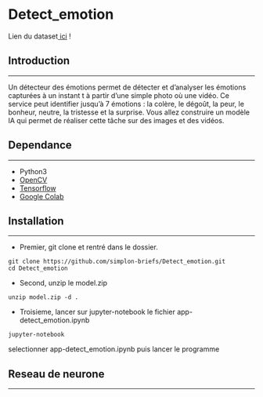 # Detect_emotion

Lien du dataset[ ici](https://drive.google.com/file/d/1VOnamgj5pOwQL7FM3Hww6p03O-9EfQVy/view?usp=sharing) !

## Introduction 
---
Un détecteur des émotions permet de détecter et d’analyser les émotions capturées à un instant t à partir d’une simple photo où une vidéo. Ce service peut identifier jusqu’à 7 émotions : la colère, le dégoût, la peur, le bonheur, neutre, la tristesse et la surprise. Vous allez construire un modèle IA qui permet de réaliser cette tâche sur des images et des vidéos.

## Dependance 
---
- Python3
- [OpenCV](https://opencv-python-tutroals.readthedocs.io/en/latest/py_tutorials/py_tutorials.html)
- [Tensorflow](https://www.tensorflow.org)
- [Google Colab](https://colab.research.google.com/notebooks/intro.ipynb#recent=true)

## Installation
---
- Premier, git clone et rentré dans le dossier.

```shell
git clone https://github.com/simplon-briefs/Detect_emotion.git
cd Detect_emotion
```

- Second, unzip le model.zip
```shell
unzip model.zip -d .
```
- Troisieme, lancer sur jupyter-notebook le fichier app-detect_emotion.ipynb

```shell
jupyter-notebook
```
selectionner app-detect_emotion.ipynb
puis lancer le programme 

## Reseau de neurone 
---




